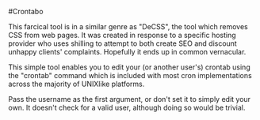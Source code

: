 #Crontabo

This farcical tool is in a similar genre as "DeCSS", the tool which removes CSS from web pages.
It was created in response to a specific hosting provider who uses shilling to attempt to both
create SEO and discount unhappy clients' complaints.  Hopefully it ends up in common vernacular.

This simple tool enables you to edit your (or another user's) crontab using the "crontab" command
which is included with most cron implementations across the majority of UNIXlike platforms.

Pass the username as the first argument, or don't set it to simply edit your own.  It doesn't check
for a valid user, although doing so would be trivial.
